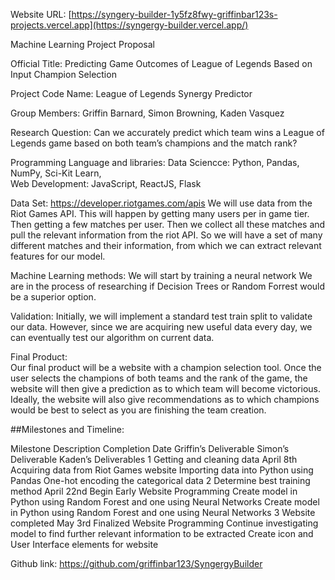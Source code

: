 Website URL: [https://syngery-builder-1y5fz8fwy-griffinbar123s-projects.vercel.app](https://syngergy-builder.vercel.app/)


Machine Learning Project Proposal

Official Title: 
Predicting Game Outcomes of League of Legends Based on Input Champion Selection

Project Code Name:
League of Legends Synergy Predictor

Group Members: Griffin Barnard, Simon Browning, Kaden Vasquez

Research Question: Can we accurately predict which team wins a League of Legends game based on both team’s champions and the match rank?

Programming Language and libraries: 
Data Sciencce: Python, Pandas, NumPy, Sci-Kit Learn,  
Web Development: JavaScript, ReactJS, Flask

Data Set: https://developer.riotgames.com/apis
We will use data from the Riot Games API. This will happen by getting many users per in game tier. Then getting a few matches per user. Then we collect all these matches and pull the relevant information from the riot API. So we will have a set of many different matches and their information, from which we can extract relevant features for our model.

Machine Learning methods: 
We will start by training a neural network
We are in the process of researching if Decision Trees or Random Forrest would be a superior option.

Validation: Initially, we will implement a standard test train split to validate our data. However, since we are acquiring new useful data every day, we can eventually test our algorithm on current data.

Final Product:  
	Our final product will be a website with a champion selection tool. Once the user selects the champions of both teams and the rank of the game,  the website will then give a prediction as to which team will become victorious. Ideally, the website will also give recommendations as to which champions would be best to select as you are finishing the team creation.
 

##Milestones and Timeline: 

Milestone
Description
Completion Date
Griffin’s Deliverable
Simon’s Deliverable
Kaden’s Deliverables
1
Getting and cleaning data
April 8th
Acquiring data from Riot Games website
Importing data into Python using Pandas
One-hot encoding the categorical data
2
Determine best training method
April 22nd
Begin Early Website Programming
Create model in Python using Random Forest and one using Neural Networks
Create model in Python using Random Forest and one using Neural Networks
3
Website completed
May 3rd
Finalized Website Programming
Continue investigating model to find further relevant information to be extracted
Create icon and User Interface elements for website



Github link: https://github.com/griffinbar123/SyngergyBuilder


